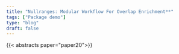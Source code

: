 ```yaml
---
title: "Nullranges: Modular Workflow For Overlap Enrichment**"
tags: ["Package demo"]
type: "blog"
draft: false
---
```


{{< abstracts paper="paper20">}}


